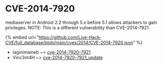 # CVE-2014-7920

mediaserver in Android 2.2 through 5.x before 5.1 allows attackers to gain privileges.  NOTE: This is a different vulnerability than CVE-2014-7921.

{% embed url="https://github.com/Live-Hack-CVE/full_database/blob/main/cves/2014/CVE-2014-7920.json" %}


* laginimaineb ~> [cve-2014-7920-7921](https://zeste.alice-snow.ru/2014/database/cve-2014-7920/cve-2014-7920-7921-laginimaineb)
* Vinc3nt4H ~> [cve-2014-7920-7921_update](https://zeste.alice-snow.ru/2014/database/cve-2014-7920/cve-2014-7920-7921_update-vinc3nt4h)